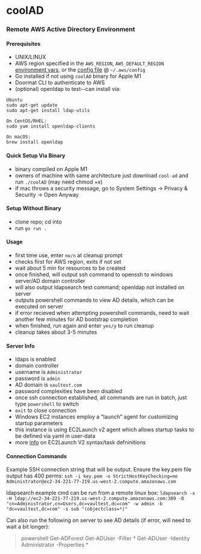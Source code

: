 # coolAD
### Remote AWS Active Directory Environment

#### Prerequisites
- UNIX/LINUX
- AWS region specified in the `AWS_REGION`, `AWS_DEFAULT_REGION` [environment vars](https://docs.aws.amazon.com/cli/latest/userguide/cli-configure-envvars.html#:~:text=command%20line%20parameter.-,AWS_REGION,-The%20AWS%20SDK), or the [config file](https://docs.aws.amazon.com/sdk-for-java/v1/developer-guide/setup-credentials.html#setup-credentials-setting-region) @  `~/.aws/config` 
- Go installed if not using `coolAD` binary for Apple M1
- Doormat CLI to authenticate to AWS
- (optional) openldap to test--can install via:
```
Ubuntu
sudo apt-get update
sudo apt-get install ldap-utils

On CentOS/RHEL:
sudo yum install openldap-clients

On macOS:
brew install openldap

```
  

#### Quick Setup Via Binary
- binary compiled on Apple M1
- owners of machine with same architecture just download `cool-ad` and run `./coolAD` (may need chmod +x)
- if mac throws a security message, go to System Settings -> Privacy & Security -> Open Anyway

#### Setup Without Binary
- clone repo; cd into 
- run `go run .`

#### Usage
- first time use, enter `no/n` at cleanup prompt
- checks first for AWS region, exits if not set
- wait about 5 min for resources to be created
- once finished, will output ssh command to openssh to windows server/AD domain controller
- will also output ldapsearch test command; openldap not installed on server
- outputs powershell commands to view AD details, which can be executed on server
- if error recieved when attempting powershell commands, need to wait another few minutes for AD bootstrap completion
- when finished, run again and enter `yes/y` to run cleanup
- cleanup takes about 3-5 minutes

#### Server Info
- ldaps is enabled
- domain controller
- username is `Administrator`
- password is `admin`
- AD domain is `vaultest.com`
- password complexities have been disabled
- once ssh connection established, all commands are run in batch, just type `powershell` to switch
- `exit` to close connection
- Windows EC2 instances employ a "launch" agent for customizing startup parameters
- this instance is using EC2Launch v2 agent which allows startup tasks to be defined via yaml in user-data
- more [info](https://docs.aws.amazon.com/AWSEC2/latest/WindowsGuide/ec2launch-v2-settings.html#ec2launch-v2-schema-user-data) on EC2Launch V2 syntax/task defninitions

#### Connection Commands
Example SSH connection string that will be output.  Ensure the key.pem file output has 400 perms:
`ssh -i key.pem -o StrictHostKeyChecking=no Administrator@ec2-34-221-77-219.us-west-2.compute.amazonaws.com`


ldapsearch example cmd can be run from a remote linux box:
`ldapsearch -x -H ldap://ec2-34-221-77-219.us-west-2.compute.amazonaws.com:389 -D "cn=Administrator,cn=Users,dc=vaultest,dc=com" -w admin -b "dc=vaultest,dc=com" -s sub "(objectclass=*)"`


Can also run the following on server to see AD details (if error, will need to wait a bit longer):

> powershell
> Get-ADForest
> Get-ADUser -Filter *
> Get-ADUser -Identity Administrator -Properties *